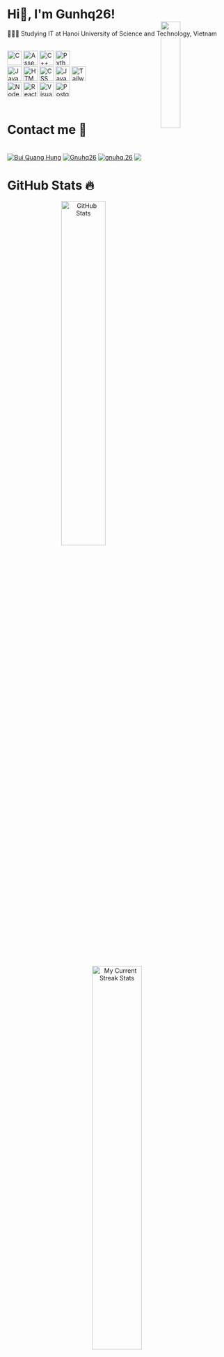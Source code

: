 # Hi👋, I'm Gunhq26!
👩🏻‍🎓 Studying IT at Hanoi University of Science and Technology, Vietnam <br/>

<img align="right" height="25%" width="30%" src="https://user-images.githubusercontent.com/74038190/216649426-0c2ee152-84d8-4707-85c4-27a378d2f78a.gif" style="position: relative; top: -50px;">
<br>
<div align="left">
    <div>
        <img src="https://img.shields.io/badge/C-00599C?style=for-the-badge&logo=c&logoColor=white" alt="C" height="33" />
        <img src="https://img.shields.io/badge/Assembly-007ACC?style=for-the-badge&logo=MIPS&logoColor=white" alt="Assembly" height="33"/>
        <img src="https://img.shields.io/badge/c++-%2300599C.svg?style=for-the-badge&logo=c%2B%2B&logoColor=white" alt="C++" height="33"/>
        <img src="https://img.shields.io/badge/python-3670A0?style=for-the-badge&logo=python&logoColor=ffdd54" alt="Python" height="33" />
    </div>
    <div>
        <img src="https://img.shields.io/badge/JavaScript-323330?style=for-the-badge&logo=javascript&logoColor=F7DF1E" alt="Javascript" height="33"/>
        <img src="https://img.shields.io/badge/HTML5-E34F26?style=for-the-badge&logo=html5&logoColor=white" alt="HTML" height="33" />
        <img src="https://img.shields.io/badge/CSS3-1572B6?style=for-the-badge&logo=css3&logoColor=white" alt="CSS" height="33" />
        <img src="https://img.shields.io/badge/java-%23ED8B00.svg?style=for-the-badge&logo=openjdk&logoColor=white" alt="Java" height ="33" />
        <img src="https://img.shields.io/badge/tailwindcss-%2338B2AC.svg?style=for-the-badge&logo=tailwind-css&logoColor=white" alt="Tailwind CSS" height="33" />
    </div>
    <div>
        <img src="https://img.shields.io/badge/node.js-6DA55F?style=for-the-badge&logo=node.js&logoColor=white" alt="NodeJS" height="33" />
        <img src="https://img.shields.io/badge/React-20232A?style=for-the-badge&logo=react&logoColor=61DAFB" alt="ReactJS" height="33" />
        <img src="https://img.shields.io/badge/vscode-%2300599C?style=for-the-badge&logo=VisualStudioCode&logoColor=white" alt="VisualStudioCode" height="33" />
        <img src="https://img.shields.io/badge/postgres-%23316192.svg?style=for-the-badge&logo=postgresql&logoColor=white" alt="Postgres" height="33" />
    </div>
</div>
<br>
<h1 align="left">Contact me 📧</h1>
<br>
<div align="left">
    <a href="https://www.facebook.com/toilahung2684/" target="blank">
  <img align="center" src="https://img.shields.io/badge/Facebook-1877F2?style=for-the-badge&logo=facebook&logoColor=white" alt="Bui Quang Hung" /></a>
    <a href="https://github.com/Gnuhq26" target="blank">
  <img align="center" src="https://img.shields.io/badge/GitHub-100000?style=for-the-badge&logo=github&logoColor=white" alt="Gnuhq26" /></a>
    <a href="https://www.instagram.com/gnuhq.26/" target="blank">
  <img align="center" src="https://img.shields.io/badge/Instagram-E4405F?style=for-the-badge&logo=instagram&logoColor=white" alt="gnuhq.26" /></a>
      <a href="mailto:gnuhq26@gmail.com" target="blank">
  <img align="center" src="https://img.shields.io/badge/Gmail-D14836?style=for-the-badge&logo=gmail&logoColor=white"></a>
    
</div>
<h1 align="left">GitHub Stats 🔥</h1>
<p align="center">
  <img src="https://github-readme-stats.vercel.app/api?username=Gnuhq26&show_icons=true&locale=en" alt="GitHub Stats" width="45%">
  <img src="https://github-readme-streak-stats.herokuapp.com/?user=Gnuhq26&" alt="My Current Streak Stats" width="47.5%">
</p>
<p align="center">
    <img src="https://github-readme-stats.vercel.app/api/top-langs?username=Gnuhq26&show_icons=true&locale=en&layout=compact" altalt="My GitHub Language Stats"
        width="50%">
</p>


